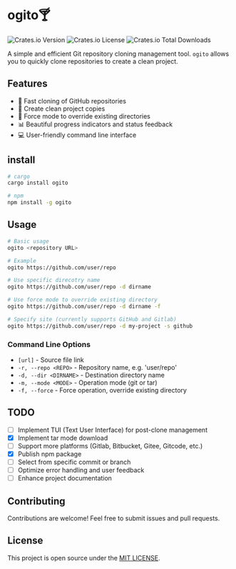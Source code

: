 # ogito🍸

![Crates.io Version](https://img.shields.io/crates/v/ogito)
![Crates.io License](https://img.shields.io/crates/l/ogito)
![Crates.io Total Downloads](https://img.shields.io/crates/d/ogito)

A simple and efficient Git repository cloning management tool. `ogito` allows you to quickly clone repositories to create a clean project.

## Features

- 🚀 Fast cloning of GitHub repositories
- 🧹 Create clean project copies
- 🔄 Force mode to override existing directories
- 📊 Beautiful progress indicators and status feedback
- 💻 User-friendly command line interface

## install

```bash
# cargo
cargo install ogito

# npm
npm install -g ogito
```

## Usage

```bash
# Basic usage
ogito <repository URL>

# Example
ogito https://github.com/user/repo

# Use specific direcotry name
ogito https://github.com/user/repo -d dirname

# Use force mode to override existing directory
ogito https://github.com/user/repo -d dirname -f

# Specify site (currently supports GitHub and Gitlab)
ogito https://github.com/user/repo -d my-project -s github
```

### Command Line Options

- `[url]` - Source file link
- `-r, --repo <REPO>` - Repository name, e.g. 'user/repo'
- `-d, --dir <DIRNAME>` - Destination directory name
- `-m, --mode <MODE>` - Operation mode (git or tar)
- `-f, --force` - Force operation, override existing directory

## TODO

- [ ] Implement TUI (Text User Interface) for post-clone management
- [x] Implement tar mode download
- [ ] Support more platforms (Gitlab, Bitbucket, Gitee, Gitcode, etc.)
- [x] Publish npm package
- [ ] Select from specific commit or branch
- [ ] Optimize error handling and user feedback
- [ ] Enhance project documentation

## Contributing

Contributions are welcome! Feel free to submit issues and pull requests.

## License

This project is open source under the [MIT LICENSE](LICENSE).

